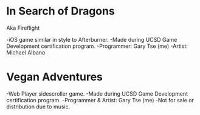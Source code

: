 # In Search of Dragons
Aka Fireflight

-iOS game similar in style to Afterburner.
-Made during UCSD Game Development certification program.
  -Programmer: Gary Tse (me)
  -Artist: Michael Albano

# Vegan Adventures

-Web Player sidescroller game.
-Made during UCSD Game Development certification program.
  -Programmer & Artist: Gary Tse (me)
-Not for sale or distribution due to music.
